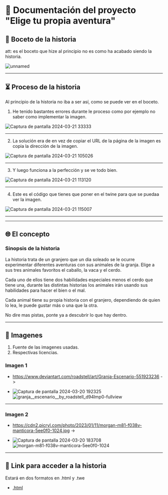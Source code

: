 # 📰 **Documentación del proyecto "Elige tu propia aventura"**

## 📓 **Boceto de la historia** 
att: es el boceto que hize al principio no es como ha acabado siendo la historia.

![unnamed](https://github.com/axckzz/J25-VideoGames/assets/144990882/c597e996-5442-4bca-9c49-7a34a1494198)

---

## ⏳ **Proceso de la historia**

Al principio de la historia no iba a ser así, como se puede ver en el boceto.

1. He tenido bastantes errores durante le proceso como por ejemplo no saber como implementar la imagen.

![Captura de pantalla 2024-03-21 33333](https://github.com/axckzz/J25-VideoGames/assets/144990882/7e4b2433-d923-4a6f-bb9f-7139ac4b4f65)

---

2. La solución era de en vez de copiar el URL de la página de la imagen es copia la dirección de la imagen.

![Captura de pantalla 2024-03-21 105026](https://github.com/axckzz/J25-VideoGames/assets/144990882/007e44e1-54da-4495-a80d-923b29927822)

---

3. Y luego funciona a la perfección y se ve todo bien.

![Captura de pantalla 2024-03-21 113120](https://github.com/axckzz/J25-VideoGames/assets/144990882/6b39bd1a-8cd9-4f1d-8e97-a3db2c82e51c)

---

4. Este es el código que tienes que poner en el twine para que se puedaa ver la imagen.

![Captura de pantalla 2024-03-21 115007](https://github.com/axckzz/J25-VideoGames/assets/144990882/b9f4d597-380a-44df-927e-9218b34b9848)

---







---

## 🌐 **El concepto**
### **Sinopsis de la historia**

La historia trata de un granjero que un dia soleado se le ocurre experimentar diferentes aventuras con sus animales de la granja. Elige a sus tres animales favoritos el caballo, la vaca y el cerdo.

Cada uno de ellos tiene dos habilidades especiales menos el cerdo que tiene una, durante las distintas historias los animales irán usando sus habilidades para hacer el bien o el mal.

Cada animal tiene su propia historia con el granjero, dependiendo de quien lo lea, le puede gustar más o una que la otra.

No dire mas pistas, ponte ya a descubrir lo que hay dentro.

---

## 📄 **Imagenes**
1. Fuente de las imagenes usadas.
2. Respectivas licencias.

### **Imagen 1**
-  https://www.deviantart.com/roadstell/art/Granja-Escenario-551923236 ->
  
-  ![Captura de pantalla 2024-03-20 192325](https://github.com/axckzz/J25-VideoGames/assets/144990882/bde2d638-ae66-4845-ad01-0eb5cce34641)
  ![granja__escenario__by_roadstell_d94lmp0-fullview](https://github.com/axckzz/J25-VideoGames/assets/144990882/b283f70a-0330-464d-9994-b7dbbd4bbbf3)
  
---

### **Imagen 2**
- https://cdn2.picryl.com/photo/2023/01/11/morgan-m81-f038v-manticora-5ee0f0-1024.jpg ->
  
-  ![Captura de pantalla 2024-03-20 183708](https://github.com/axckzz/J25-VideoGames/assets/144990882/04b58ae4-2f0d-4276-a381-0ae8de4586e2)
  ![morgan-m81-f038v-manticora-5ee0f0-1024](https://github.com/axckzz/J25-VideoGames/assets/144990882/1faf2d89-0c28-4e63-ab43-0c5405a6d40c)


---

## 🗻 **Link para acceder a la historia**

Estará en dos formatos en .html y .twe

- [.html](https://github.com/axckzz/J25-VideoGames/blob/main/ApuntesAsignatura-Video/Videojuego.html)

